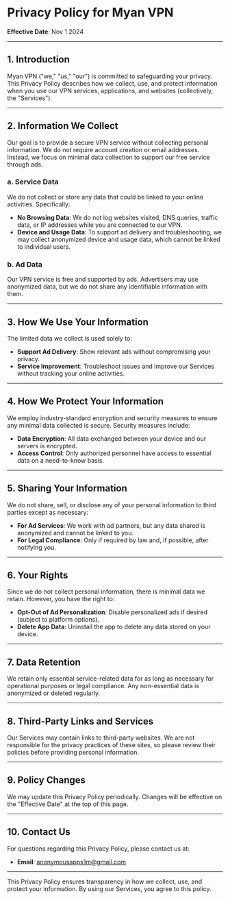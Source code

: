 # Privacy Policy for Myan VPN

**Effective Date**: Nov 1 2024

---

## 1. Introduction

Myan VPN ("we," "us," "our") is committed to safeguarding your privacy. This Privacy Policy describes how we collect, use, and protect information when you use our VPN services, applications, and websites (collectively, the "Services").

---

## 2. Information We Collect

Our goal is to provide a secure VPN service without collecting personal information. We do not require account creation or email addresses. Instead, we focus on minimal data collection to support our free service through ads.

### a. Service Data
We do not collect or store any data that could be linked to your online activities. Specifically:
- **No Browsing Data**: We do not log websites visited, DNS queries, traffic data, or IP addresses while you are connected to our VPN.
- **Device and Usage Data**: To support ad delivery and troubleshooting, we may collect anonymized device and usage data, which cannot be linked to individual users.

### b. Ad Data
Our VPN service is free and supported by ads. Advertisers may use anonymized data, but we do not share any identifiable information with them.

---

## 3. How We Use Your Information

The limited data we collect is used solely to:
- **Support Ad Delivery**: Show relevant ads without compromising your privacy.
- **Service Improvement**: Troubleshoot issues and improve our Services without tracking your online activities.

---

## 4. How We Protect Your Information

We employ industry-standard encryption and security measures to ensure any minimal data collected is secure. Security measures include:
- **Data Encryption**: All data exchanged between your device and our servers is encrypted.
- **Access Control**: Only authorized personnel have access to essential data on a need-to-know basis.

---

## 5. Sharing Your Information

We do not share, sell, or disclose any of your personal information to third parties except as necessary:
- **For Ad Services**: We work with ad partners, but any data shared is anonymized and cannot be linked to you.
- **For Legal Compliance**: Only if required by law and, if possible, after notifying you.

---

## 6. Your Rights

Since we do not collect personal information, there is minimal data we retain. However, you have the right to:
- **Opt-Out of Ad Personalization**: Disable personalized ads if desired (subject to platform options).
- **Delete App Data**: Uninstall the app to delete any data stored on your device.

---

## 7. Data Retention

We retain only essential service-related data for as long as necessary for operational purposes or legal compliance. Any non-essential data is anonymized or deleted regularly.

---

## 8. Third-Party Links and Services

Our Services may contain links to third-party websites. We are not responsible for the privacy practices of these sites, so please review their policies before providing personal information.

---

## 9. Policy Changes

We may update this Privacy Policy periodically. Changes will be effective on the "Effective Date" at the top of this page.

---

## 10. Contact Us

For questions regarding this Privacy Policy, please contact us at:

- **Email**: anonymousapps1m@gmail.com

---

This Privacy Policy ensures transparency in how we collect, use, and protect your information. By using our Services, you agree to this policy.

